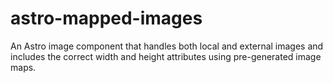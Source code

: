 # astro-mapped-images
An Astro image component that handles both local and external images and includes the correct width and height attributes using pre-generated image maps.
